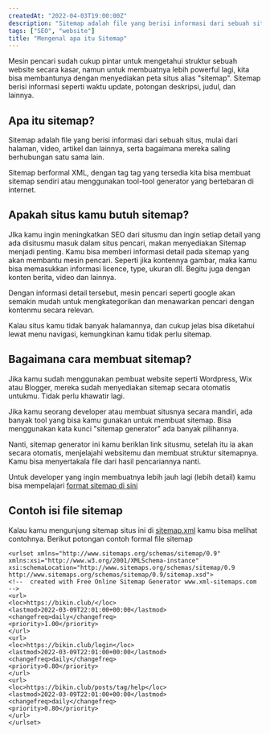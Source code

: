 ```yaml
---
createdAt: "2022-04-03T19:00:00Z"
description: "Sitemap adalah file yang berisi informasi dari sebuah situs, mulai dari halaman, video, artikel dan lainnya, serta bagaimana mereka saling berhubungan satu sama lain."
tags: ["SEO", "website"]
title: "Mengenal apa itu Sitemap"
---
```

Mesin pencari sudah cukup pintar untuk mengetahui struktur sebuah website secara kasar, namun untuk membuatnya lebih powerful lagi, kita bisa membantunya dengan menyediakan peta situs alias "sitemap". Sitemap berisi informasi seperti waktu update, potongan deskripsi, judul, dan lainnya.

## Apa itu sitemap?

Sitemap adalah file yang berisi informasi dari sebuah situs, mulai dari halaman, video, artikel dan lainnya, serta bagaimana mereka saling berhubungan satu sama lain.

Sitemap berformal XML, dengan tag tag yang tersedia kita bisa membuat sitemap sendiri atau menggunakan tool-tool generator yang bertebaran di internet.

## Apakah situs kamu butuh sitemap?

JIka kamu ingin meningkatkan SEO dari situsmu dan ingin setiap detail yang ada disitusmu masuk dalam situs pencari, makan menyediakan Sitemap menjadi penting. Kamu bisa memberi informasi detail pada sitemap yang akan membantu mesin pencari. Seperti jika kontennya gambar, maka kamu bisa memasukkan informasi licence, type, ukuran dll. Begitu juga dengan konten berita, video dan lainnya.

Dengan informasi detail tersebut, mesin pencari seperti google akan semakin mudah untuk mengkategorikan dan menawarkan pencari dengan kontenmu secara relevan.

Kalau situs kamu tidak banyak halamannya, dan cukup jelas bisa diketahui lewat menu navigasi, kemungkinan kamu tidak perlu sitemap.

## Bagaimana cara membuat sitemap?

Jika kamu sudah menggunakan pembuat website seperti Wordpress, Wix atau Blogger, mereka sudah menyediakan sitemap secara otomatis untukmu. Tidak perlu khawatir lagi.

Jika kamu seorang developer atau membuat situsnya secara mandiri, ada banyak tool yang bisa kamu gunakan untuk membuat sitemap. Bisa menggunakan kata kunci "sitemap generator" ada banyak pilihannya.

Nanti, sitemap generator ini kamu beriklan link situsmu, setelah itu ia akan secara otomatis, menjelajahi websitemu dan membuat struktur sitemapnya. Kamu bisa menyertakala file dari hasil pencariannya nanti.

Untuk developer yang ingin membuatnya lebih jauh lagi (lebih detail) kamu bisa mempelajari [format sitemap di sini](https://developers.google.com/search/docs/advanced/sitemaps/build-sitemap)

## Contoh isi file sitemap

Kalau kamu mengunjung sitemap situs ini di [sitemap.xml](https://bikin.space/sitemap.xml) kamu bisa melihat contohnya. Berikut potongan contoh formal file sitemap

    <urlset xmlns="http://www.sitemaps.org/schemas/sitemap/0.9" xmlns:xsi="http://www.w3.org/2001/XMLSchema-instance" xsi:schemaLocation="http://www.sitemaps.org/schemas/sitemap/0.9 http://www.sitemaps.org/schemas/sitemap/0.9/sitemap.xsd">
    <!--  created with Free Online Sitemap Generator www.xml-sitemaps.com  -->
    <url>
    <loc>https://bikin.club/</loc>
    <lastmod>2022-03-09T22:01:00+00:00</lastmod>
    <changefreq>daily</changefreq>
    <priority>1.00</priority>
    </url>
    <url>
    <loc>https://bikin.club/login</loc>
    <lastmod>2022-03-09T22:01:00+00:00</lastmod>
    <changefreq>daily</changefreq>
    <priority>0.80</priority>
    </url>
    <url>
    <loc>https://bikin.club/posts/tag/help</loc>
    <lastmod>2022-03-09T22:01:00+00:00</lastmod>
    <changefreq>daily</changefreq>
    <priority>0.80</priority>
    </url>
    </urlset>